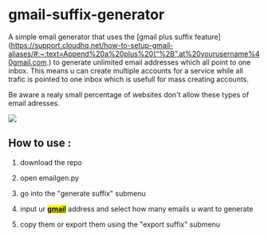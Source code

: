 # gmail-suffix-generator

A simple email generator that uses the [gmail plus suffix feature](https://support.cloudhq.net/how-to-setup-gmail-aliases/#:~:text=Append%20a%20plus%20(“%2B”,at%20yourusername%40gmail.com.) to generate unlimited email addresses which all point to one inbox.
This means u can create multiple accounts for a service while all trafic is pointed to one inbox which is usefull for mass creating accounts.

Be aware a realy small percentage of websites don't allow these types of email adresses.

![](https://cdn.discordapp.com/attachments/804334459297464321/1038915225556099162/IQDbZWZ.png)

## How to use :

1.  download the repo

2.  open emailgen.py

3.  go into the "generate suffix" submenu

4.  input ur <u><mark>**gmail**</mark></u> address and select how many emails u want to generate

5.  copy them or export them using the "export suffix" submenu
